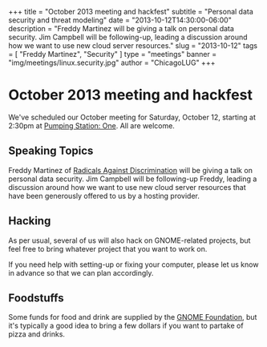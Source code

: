 +++
title = "October 2013 meeting and hackfest"
subtitle = "Personal data security and threat modeling"
date = "2013-10-12T14:30:00-06:00"
description = "Freddy Martinez will be giving a talk on personal data security. Jim Campbell will be following-up, leading a discussion around how we want to use new cloud server resources."
slug = "2013-10-12"
tags = [ "Freddy Martinez", "Security" ] 
type = "meetings"
banner = "img/meetings/linux.security.jpg"
author = "ChicagoLUG"
+++

October 2013 meeting and hackfest
=================================

We've scheduled our October meeting for Saturday, October 12, starting
at 2:30pm at [Pumping Station: One](http://chicagolug.org/psone312/).
All are welcome.

Speaking Topics
---------------

Freddy Martinez of
[Radicals Against Discrimination](https://twitter.com/ChicagoRADicals) will be
giving a talk on personal data security. Jim Campbell will be following-up
Freddy, leading a discussion around how we want to use new cloud server
resources that have been generously offered to us by a hosting provider.

Hacking
-------

As per usual, several of us will also hack on GNOME-related projects,
but feel free to bring whatever project that you want to work on.

If you need help with setting-up or fixing your computer, please let us
know in advance so that we can plan accordingly.

Foodstuffs
----------

Some funds for food and drink are supplied by the
[GNOME Foundation](https://www.gnome.org/foundation/), but it's typically a
good idea to bring a few dollars if you want to partake of pizza and
drinks.
